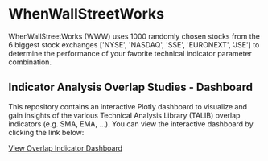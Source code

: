 # WhenWallStreetWorks
WhenWallStreetWorks (WWW) uses 1000 randomly chosen stocks from the 6 biggest stock exchanges ['NYSE', 'NASDAQ', 'SSE', 'EURONEXT', 'JSE'] to determine the performance of your favorite technical indicator parameter combination.

## Indicator Analysis Overlap Studies - Dashboard

This repository contains an interactive Plotly dashboard to visualize and gain insights of the various Technical Analysis Library (TALIB) overlap indicators (e.g. SMA, EMA, ...).
You can view the interactive dashboard by clicking the link below:

[View Overlap Indicator Dashboard](https://SebastianDeubler.github.io/WhenWallStreetWorks/2024_05_27_IndicatorAnalysis_OverlapStudies.html)
